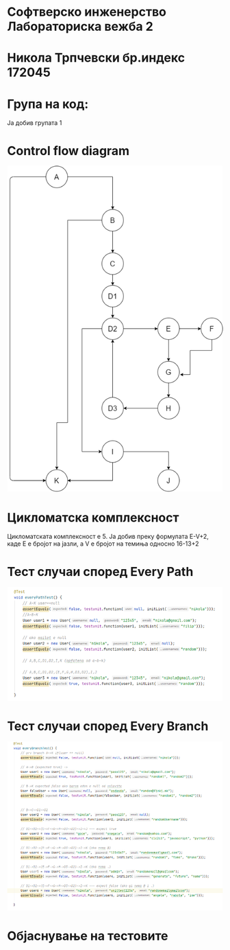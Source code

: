 # Софтверско инженерство Лабораториска вежба 2
# Никола Трпчевски бр.индекс 172045
# Група на код:
Ја добив групата 1

# Control flow diagram
![](cfg.png)

# Цикломатска комплексност
Цикломатската комплексност е 5. Ја добив преку формулата E-V+2, каде Е е бројот на јазли, а V е бројот на темиња односно 16-13+2

# Тест случаи според Every Path
![](everyPath.png)

# Тест случаи според Every Branch
![](everyBranch.png)

# Објаснување на тестовите

